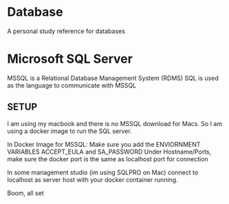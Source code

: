 # Database
A personal study reference for databases

# Microsoft SQL Server

MSSQL is a Relational Database Management System (RDMS)
SQL is used as the language to communicate with MSSQL

## SETUP

I am using my macbook and there is no MSSQL download for Macs. 
So I am using a docker image to run the SQL server.

In Docker Image for MSSQL:
Make sure you add the ENVIORNMENT VARIABLES ACCEPT_EULA and SA_PASSWORD
Under Hostname/Ports, make sure the docker port is the same as localhost port 
for connection

In some management studio (im using SQLPRO on Mac)
connect to localhost as server host with your docker container running. 

Boom, all set
